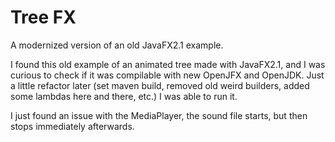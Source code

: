 # Tree FX

A modernized version of an old JavaFX2.1 example.

I found this old example of an animated tree made with JavaFX2.1, and I was curious to check if it was compilable with new OpenJFX and OpenJDK.
Just a little refactor later (set maven build, removed old weird builders, added some lambdas here and there, etc.) I was able to run it.

I just found an issue with the MediaPlayer, the sound file starts, but then stops immediately afterwards. 
